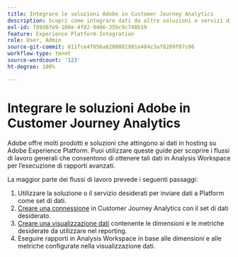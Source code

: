 ```yaml
---
title: Integrare le soluzioni Adobe in Customer Journey Analytics
description: Scopri come integrare dati da altre soluzioni e servizi di Adobe.
exl-id: f89d07e9-100e-4f82-9486-35bc9c748b19
feature: Experience Platform Integration
role: User, Admin
source-git-commit: 811fce4f056a6280081901e484c3af8209f87c06
workflow-type: tm+mt
source-wordcount: '123'
ht-degree: 100%

---
```


# Integrare le soluzioni Adobe in Customer Journey Analytics

Adobe offre molti prodotti e soluzioni che attingono ai dati in hosting su Adobe Experience Platform. Puoi utilizzare queste guide per scoprire i flussi di lavoro generali che consentono di ottenere tali dati in Analysis Workspace per l’esecuzione di rapporti avanzati.

La maggior parte dei flussi di lavoro prevede i seguenti passaggi:

1. Utilizzare la soluzione o il servizio desiderati per inviare dati a Platform come set di dati.
2. [Creare una connessione](/help/connections/create-connection.md) in Customer Journey Analytics con il set di dati desiderato.
3. [Creare una visualizzazione dati](/help/data-views/create-dataview.md) contenente le dimensioni e le metriche desiderate da utilizzare nel reporting.
4. Eseguire rapporti in Analysis Workspace in base alle dimensioni e alle metriche configurate nella visualizzazione dati.
